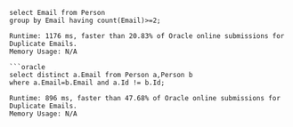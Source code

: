 ```oracle
select Email from Person
group by Email having count(Email)>=2;
```
```
Runtime: 1176 ms, faster than 20.83% of Oracle online submissions for Duplicate Emails.
Memory Usage: N/A

```oracle
select distinct a.Email from Person a,Person b
where a.Email=b.Email and a.Id != b.Id;
```

```
Runtime: 896 ms, faster than 47.68% of Oracle online submissions for Duplicate Emails.
Memory Usage: N/A
```
